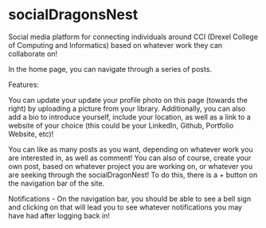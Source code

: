 # socialDragonsNest
Social media platform for connecting individuals around CCI (Drexel College of Computing and Informatics) based on whatever work they can collaborate on! 

In the home page, you can navigate through a series of posts. 

Features: 

You can update your update your profile photo on this page (towards the right) by uploading a picture from your library. Additionally, you can also add a bio to introduce yourself, include your location, as well as a link to a website of your choice (this could be your LinkedIn, Github, Portfolio Website, etc)!

You can like as many posts as you want, depending on whatever work you are interested in, as well as comment! You can also of course, create your own post, based on whatever project you are working on, or whatever you are seeking through the socialDragonNest! To do this, there is a + button on the navigation bar of the site. 

Notifications - On the navigation bar, you should be able to see a bell sign and clicking on that will lead you to see whatever notifications you may have had after logging back in! 
